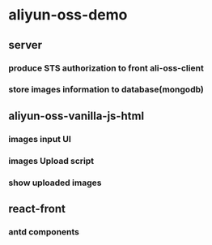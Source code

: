 # aliyun-oss-demo

## server
### produce STS authorization to front ali-oss-client

### store images information to database(mongodb)


## aliyun-oss-vanilla-js-html
### images input UI 

### images Upload script

### show uploaded images

## react-front
### antd components
